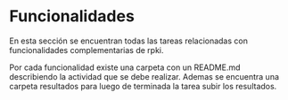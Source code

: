 # Funcionalidades

En esta sección se encuentran todas las tareas relacionadas con funcionalidades complementarias de rpki.

Por cada funcionalidad existe una carpeta con un README.md describiendo la actividad que se debe realizar. Ademas se encuentra una carpeta resultados para luego de terminada la tarea subir los resultados.
